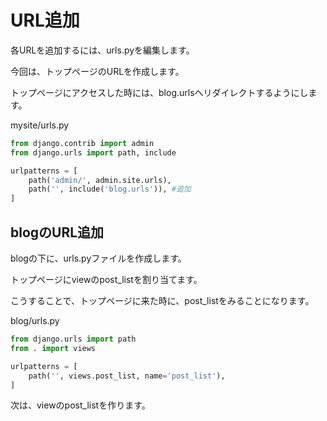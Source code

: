# URL追加

各URLを追加するには、urls.pyを編集します。

今回は、トップページのURLを作成します。

トップページにアクセスした時には、blog.urlsへリダイレクトするようにします。

mysite/urls.py
```python:mysite/urls.py
from django.contrib import admin
from django.urls import path, include

urlpatterns = [
    path('admin/', admin.site.urls),
    path('', include('blog.urls')), #追加
]
```

## blogのURL追加

blogの下に、urls.pyファイルを作成します。

トップページにviewのpost_listを割り当てます。

こうすることで、トップページに来た時に、post_listをみることになります。

blog/urls.py
```python:blog/urls.py
from django.urls import path
from . import views

urlpatterns = [
    path('', views.post_list, name='post_list'),
]
```

次は、viewのpost_listを作ります。
